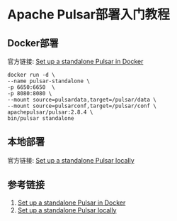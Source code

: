 # Apache Pulsar部署入门教程



## Docker部署

官方链接: [Set up a standalone Pulsar in Docker](https://pulsar.apache.org/docs/2.10.x/getting-started-docker/)

```Shell
docker run -d \
--name pulsar-standalone \
-p 6650:6650  \
-p 8080:8080 \
--mount source=pulsardata,target=/pulsar/data \
--mount source=pulsarconf,target=/pulsar/conf \
apachepulsar/pulsar:2.8.4 \
bin/pulsar standalone
```




## 本地部署

官方链接: [Set up a standalone Pulsar locally](https://pulsar.apache.org/docs/2.10.x/getting-started-standalone/)





## 参考链接

1. [Set up a standalone Pulsar in Docker](https://pulsar.apache.org/docs/2.10.x/getting-started-docker/)
2. [Set up a standalone Pulsar locally](https://pulsar.apache.org/docs/2.10.x/getting-started-standalone/)